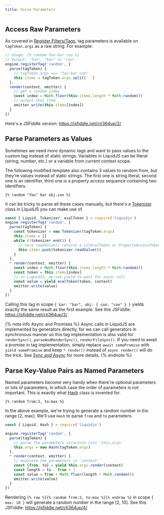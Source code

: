 ```yaml
---
title: Parse Parameters
---
```


## Access Raw Parameters

As covered in [Register Filters/Tags][register-tags], tag parameters is available on `tagToken.args` as a raw string. For example:

```javascript
// Usage: {% random foo bar coo %}
// Output: "foo", "bar" or "coo"
engine.registerTag('random', {
  parse(tagToken) {
    // tagToken.args === "foo bar coo"
    this.items = tagToken.args.split(' ')
  },
  render(context, emitter) {
    // get a random index
    const index = Math.floor(this.items.length * Math.random())
    // output that item
    emitter.write(this.items[index])
  }
})
```

Here's a JSFiddle version: <https://jsfiddle.net/ctj364up/2/>

## Parse Parameters as Values

Sometimes we need more dynamic tags and want to pass values to the custom tag instead of static strings. Variables in LiquidJS can be literal (string, number, etc.) or a variable from current context scope.

The following modified template also contains 3 values to random from, but they're values instead of static strings. The first one is string literal, second one is an identifier, third one is a property access sequence containing two identifiers.

```liquid
{% random "foo" bar obj.coo %}
```

It can be tricky to parse all these cases manually, but there's a [Tokenizer][Tokenizer] class in LiquidJS you can make use of.

```javascript
const { Liquid, Tokenizer, evalToken } = require('liquidjs')
engine.registerTag('random', {
  parse(tagToken) {
    const tokenizer = new Tokenizer(tagToken.args)
    this.items = []
    while (!tokenizer.end()) {
      // here readValue() returns a LiteralToken or PropertyAccessToken
      this.items.push(tokenizer.readValue())
    }
  },
  * render(context, emitter) {
    const index = Math.floor(this.items.length * Math.random())
    const token = this.items[index]
    // in LiquidJS, we use yield to wait for async call
    const value = yield evalToken(token, context)
    emitter.write(value)
  }
})
```

Calling this tag in scope `{ bar: "bar", obj: { coo: "coo" } }` yields exactly the same result as the first example. See this JSFiddle: <https://jsfiddle.net/ctj364up/3/>

{% note info Async and Promises %}
Async calls in LiquidJS are implemented by generators directly, for we can call generators in synchronous manner so this tag implementation is also valid for `renderSync()`, `parseAndRenderSync()`, `renderFileSync()`. If you need to await a promise in tag implementation, simply replace `await somePromise` with `yield somePromise` and keep `* render()` instead of `async render()` will do the trick. See <a href="/tutorials/sync-and-async.html">Sync and Async</a> for more details.
{% endnote %}

## Parse Key-Value Pairs as Named Parameters

Named parameters become very handy when there're optional parameters or lots of parameters, in which case the order of parameters is not important. This is exactly what [Hash][Hash] class is invented for.

```liquid
{% random from:2, to:max %}
```

In the above example, we're trying to generate a random number in the range [2, max]. We'll use `Hash` to parse `from` and `to` parameters.

```javascript
const { Liquid, Hash } = require('liquidjs')

engine.registerTag('random', {
  parse(tagToken) {
    // parse the parameters structure into `this.args`
    this.args = new Hash(tagToken.args)
  },
  * render(context, emitter) {
    // evaluate the parameters in `context`
    const {from, to} = yield this.args.render(context)
    const length = to - from + 1
    const value = from + Math.floor(length * Math.random())
    emitter.write(value)
  }
})
```

Rendering `{% raw %}{% random from:2, to:max %}{% endraw %}` in scope `{ max: 10 }` will generate a random number in the range [2, 10]. See this JSFiddle: <https://jsfiddle.net/ctj364up/4/>


[register-tags]: /tutorials/register-filters-tags.html
[Tokenizer]: /api/classes/Tokenizer.html
[Hash]: /api/classes/Hash.html

